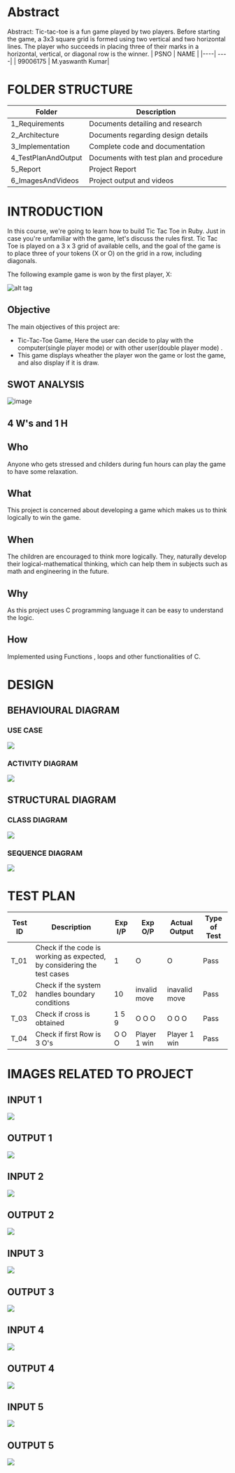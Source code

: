 # Abstract
  Abstract: Tic-tac-toe is a fun game played by two players. Before starting the game, a 3x3 square grid is formed using two vertical and two horizontal lines. The player who succeeds in placing three of their marks in a horizontal, vertical, or diagonal row is the winner.
|  PSNO  |  NAME  |
|----| ----|
| 99006175 |  M.yaswanth Kumar|

# FOLDER STRUCTURE

|  Folder  |  Description  |
|----| ----|
| 1_Requirements |	Documents detailing and research  |
| 2_Architecture|  Documents regarding design details  |
|3_Implementation |	Complete code and documentation  |
|4_TestPlanAndOutput|	Documents with test plan and procedure  |
|5_Report|	Project Report  |
|6_ImagesAndVideos|	Project output and videos | 
# INTRODUCTION
In this course, we're going to learn how to build Tic Tac Toe in Ruby. Just in case you're unfamiliar with the game, let's discuss the rules first. Tic Tac Toe is played on a 3 x 3 grid of available cells, and the goal of the game is to place three of your tokens (X or O) on the grid in a row, including diagonals.

The following example game is won by the first player, X:

![alt tag](http://miro.medium.com/max/1024/1*Syzc_BbO0QHTx74NLHcpiQ.png)
## Objective
The main objectives of this project are: 
* Tic-Tac-Toe Game, Here the user can decide to play with the computer(single player mode) or with other user(double player mode) .
* This game displays wheather the player won the game or lost the game, and also display if it is draw.

## SWOT ANALYSIS
![image](https://github.com/yaswanthmittireddy/stepin-miniproject/blob/main/7_Others/SWOT.jpeg)



## **4 W's and 1 H**

## Who

Anyone who gets stressed and childers during fun hours  can play the game to have some relaxation.

## What

This project is concerned about developing a game which makes us to think logically to win the game.

## When

The children are encouraged to think more logically. They,  naturally develop their logical-mathematical thinking, which can help them in subjects such as math and engineering in the future.

## Why

As this project uses C programming language  it can be easy to understand the logic.

## How

Implemented using Functions , loops and other functionalities of C.

# DESIGN
## BEHAVIOURAL DIAGRAM
### USE CASE
![](https://github.com/yaswanthmittireddy/stepin-miniproject/blob/main/7_Others/use%20case.png)
### ACTIVITY DIAGRAM
![](https://github.com/yaswanthmittireddy/stepin-miniproject/blob/main/7_Others/Activity%20diagram.png)

## STRUCTURAL DIAGRAM
### CLASS DIAGRAM
![](https://github.com/yaswanthmittireddy/stepin-miniproject/blob/main/7_Others/Class%20diagram.png)
### SEQUENCE DIAGRAM
![](https://github.com/yaswanthmittireddy/stepin-miniproject/blob/main/7_Others/sqeuence%20diagram.png)


# TEST PLAN

| Test ID | Description | Exp I/P | Exp O/P |	Actual Output | Type of Test |
| --- | --- | --- | --- | --- | --- |
| T_01 | Check if the code is working as expected, by considering the test cases | 1 | O | O | Pass |
| T_02 | Check if the system handles boundary conditions | 10 | invalid move | inavalid move | Pass |
| T_03 | Check if cross is obtained  | 1 5 9 | O O O |O O O | Pass |
| T_04 | Check if first Row is 3 O's| O O O | Player 1 win | Player 1 win | Pass |

# IMAGES RELATED TO PROJECT
## INPUT 1
![](https://github.com/yaswanthmittireddy/stepin-miniproject/blob/main/6_Image%26Videos/input%201.png)
## OUTPUT 1
![](https://github.com/yaswanthmittireddy/stepin-miniproject/blob/main/6_Image%26Videos/output1.png)
## INPUT 2
![](https://github.com/yaswanthmittireddy/stepin-miniproject/blob/main/6_Image%26Videos/input%202.png)
## OUTPUT 2
![](https://github.com/yaswanthmittireddy/stepin-miniproject/blob/main/6_Image%26Videos/output%202.png)
## INPUT 3
![](https://github.com/yaswanthmittireddy/stepin-miniproject/blob/main/6_Image%26Videos/input%203.png)
## OUTPUT 3
![](https://github.com/yaswanthmittireddy/stepin-miniproject/blob/main/6_Image%26Videos/output%203.png
)
## INPUT 4
![](https://github.com/yaswanthmittireddy/stepin-miniproject/blob/main/6_Image%26Videos/output%203.png
)
## OUTPUT 4
![](https://github.com/yaswanthmittireddy/stepin-miniproject/blob/main/6_Image%26Videos/output%204.png)
## INPUT 5
![](https://github.com/yaswanthmittireddy/stepin-miniproject/blob/main/6_Image%26Videos/input%205.png
)
## OUTPUT 5
![](https://github.com/yaswanthmittireddy/stepin-miniproject/blob/main/6_Image%26Videos/output%205.png)


